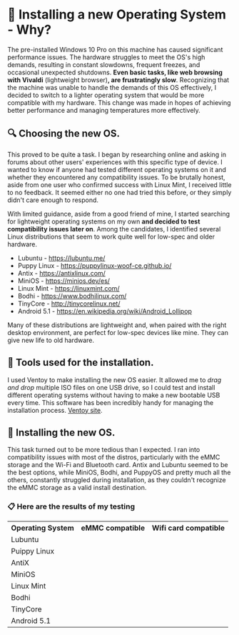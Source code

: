 # :pushpin: Installing a new Operating System - Why?
The pre-installed Windows 10 Pro on this machine has caused significant performance issues. The hardware struggles to meet the OS's high demands, resulting in constant slowdowns, frequent freezes, and occasional unexpected shutdowns. **Even basic tasks, like web browsing with Vivaldi** (lightweight browser)**, are frustratingly slow**. Recognizing that the machine was unable to handle the demands of this OS effectively, I decided to switch to a lighter operating system that would be more compatible with my hardware. This change was made in hopes of achieving better performance and managing temperatures more effectively.

## :mag: Choosing the new OS.
This proved to be quite a task. I began by researching online and asking in forums about other users' experiences with this specific type of device. I wanted to know if anyone had tested different operating systems on it and whether they encountered any compatibility issues. To be brutally honest, aside from one user who confirmed success with Linux Mint, I received little to no feedback. It seemed either no one had tried this before, or they simply didn't care enough to respond.

With limited guidance, aside from a good friend of mine, I started searching for lightweight operating systems on my own **and decided to test compatibility issues later on**. Among the candidates, I identified several Linux distributions that seem to work quite well for low-spec and older hardware.

- Lubuntu - https://lubuntu.me/
- Puppy Linux - https://puppylinux-woof-ce.github.io/
- Antix - https://antixlinux.com/
- MiniOS - https://minios.dev/es/
- Linux Mint - https://linuxmint.com/
- Bodhi - https://www.bodhilinux.com/
- TinyCore - http://tinycorelinux.net/
- Android 5.1 - https://en.wikipedia.org/wiki/Android_Lollipop

Many of these distributions are lightweight and, when paired with the right desktop environment, are perfect for low-spec devices like mine. They can give new life to old hardware.

## :wrench: Tools used for the installation.
I used Ventoy to make installing the new OS easier. It allowed me to _drag and drop_ multiple ISO files on one USB drive, so I could test and install different operating systems without having to make a new bootable USB every time. This software has been incredibly handy for managing the installation process.
[Ventoy site](https://www.ventoy.net/en/index.html).

## :floppy_disk: Installing the new OS.
This task turned out to be more tedious than I expected. I ran into compatibility issues with most of the distros, particularly with the eMMC storage and the Wi-Fi and Bluetooth card. Antix and Lubuntu seemed to be the best options, while MiniOS, Bodhi, and PuppyOS and pretty much all the others, constantly struggled during installation, as they couldn't recognize the eMMC storage as a valid install destination.

### :clipboard: Here are the results of my testing
<table>
    <tr>
        <th>Operating System</th>
        <th>eMMC compatible</th>
        <th>Wifi card compatible</th>
    </tr>
    <tr>
        <td>Lubuntu</td>
        <td></td>
        <td></td>
    </tr>
    <tr>
        <td>Puippy Linux</td>
        <td></td>
        <td></td>
    </tr>
    <tr>
        <td>AntiX</td>
        <td></td>
        <td></td>
    </tr>
    <tr>
        <td>MiniOS</td>
        <td></td>
        <td></td>
    </tr>
    <tr>
        <td>Linux Mint</td>
        <td></td>
        <td></td>
    </tr>
    <tr>
        <td>Bodhi</td>
        <td></td>
        <td></td>
    </tr>
    <tr>
        <td>TinyCore</td>
        <td></td>
        <td></td>
    </tr>
    <tr>
        <td>Android 5.1</td>
        <td></td>
        <td></td>
    </tr>
</table>
